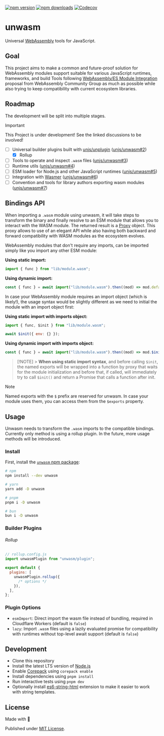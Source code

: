 [![npm version][npm-version-src]][npm-version-href]
[![npm downloads][npm-downloads-src]][npm-downloads-href]
[![Codecov][codecov-src]][codecov-href]

# unwasm

Universal [WebAssembly](https://webassembly.org/) tools for JavaScript.

## Goal

This project aims to make a common and future-proof solution for WebAssembly modules support suitable for various JavaScript runtimes, frameworks, and build Tools following [WebAssembly/ES Module Integration](https://github.com/WebAssembly/esm-integration/tree/main/proposals/esm-integration) proposal from WebAssembly Community Group as much as possible while also trying to keep compatibility with current ecosystem libraries.

## Roadmap

The development will be split into multiple stages.

> [!IMPORTANT]
> This Project is under development! See the linked discussions to be involved!

- [ ] Universal builder plugins built with [unjs/unplugin](https://github.com/unjs/unplugin) ([unjs/unwasm#2](https://github.com/unjs/unwasm/issues/2))
  - [x] Rollup
- [ ] Tools to operate and inspect `.wasm` files ([unjs/unwasm#3](https://github.com/unjs/unwasm/issues/3))
- [ ] Runtime utils ([unjs/unwasm#4](https://github.com/unjs/unwasm/issues/4))
- [ ] ESM loader for Node.js and other JavaScript runtimes ([unjs/unwasm#5](https://github.com/unjs/unwasm/issues/5))
- [ ] Integration with [Wasmer](https://github.com/wasmerio) ([unjs/unwasm#6](https://github.com/unjs/unwasm/issues/6))
- [ ] Convention and tools for library authors exporting wasm modules ([unjs/unwasm#7](https://github.com/unjs/unwasm/issues/7))

## Bindings API

When importing a `.wasm` module using unwasm, it will take steps to transform the binary and finally resolve to an ESM module that allows you to interact with the WASM module. The returned result is a [Proxy](https://developer.mozilla.org/en-US/docs/Web/JavaScript/Reference/Global_Objects/Proxy) object. This proxy allows to use of an elegant API while also having both backward and forward compatibility with WASM modules as the ecosystem evolves.

WebAssembly modules that don't require any imports, can be imported simply like you import any other ESM module:

**Using static import:**

```js
import { func } from "lib/module.wasm";
```

**Using dynamic import:**

```js
const { func } = await import("lib/module.wasm").then((mod) => mod.default);
```

In case your WebAssembly module requires an import object (which is likely!), the usage syntax would be slightly different as we need to initial the module with an import object first:

**Using static import with imports object:**

```js
import { func, $init } from "lib/module.wasm";

await $init({ env: {} });
```

**Using dynamic import with imports object:**

```js
const { func } = await import("lib/module.wasm").then((mod) => mod.$init(env));
```

> [!NOTE] > **When using static import syntax**, and before calling `$init`, the named exports will be wrapped into a function by proxy that waits for the module initialization and before that, if called, will immediately try to call `$init()` and return a Promise that calls a function after init.

> [!NOTE]
> Named exports with the `$` prefix are reserved for unwasm. In case your module uses them, you can access them from the `$exports` property.

## Usage

Unwasm needs to transform the `.wasm` imports to the compatible bindings. Currently only method is using a rollup plugin. In the future, more usage methods will be introduced.

### Install

First, install the [`unwasm` npm package](https://www.npmjs.com/package/unwasm):

```sh
# npm
npm install --dev unwasm

# yarn
yarn add -D unwasm

# pnpm
pnpm i -D unwasm

# bun
bun i -D unwasm
```

### Builder Plugins

###### Rollup

```js
// rollup.config.js
import unwasmPlugin from "unwasm/plugin";

export default {
  plugins: [
    unwasmPlugin.rollup({
      /* options */
    }),
  ],
};
```

### Plugin Options

- `esmImport`: Direct import the wasm file instead of bundling, required in Cloudflare Workers (default is `false`)
- `lazy`: Import `.wasm` files using a lazily evaluated promise for compatibility with runtimes without top-level await support (default is `false`)

## Development

- Clone this repository
- Install the latest LTS version of [Node.js](https://nodejs.org/en/)
- Enable [Corepack](https://github.com/nodejs/corepack) using `corepack enable`
- Install dependencies using `pnpm install`
- Run interactive tests using `pnpm dev`
- Optionally install [es6-string-html](https://marketplace.visualstudio.com/items?itemName=Tobermory.es6-string-html) extension to make it easier to work with string templates.

## License

Made with 💛

Published under [MIT License](./LICENSE).

<!-- Badges -->

[npm-version-src]: https://img.shields.io/npm/v/unwasm?style=flat&colorA=18181B&colorB=F0DB4F
[npm-version-href]: https://npmjs.com/package/unwasm
[npm-downloads-src]: https://img.shields.io/npm/dm/unwasm?style=flat&colorA=18181B&colorB=F0DB4F
[npm-downloads-href]: https://npmjs.com/package/unwasm
[codecov-src]: https://img.shields.io/codecov/c/gh/unjs/unwasm/main?style=flat&colorA=18181B&colorB=F0DB4F
[codecov-href]: https://codecov.io/gh/unjs/unwasm
